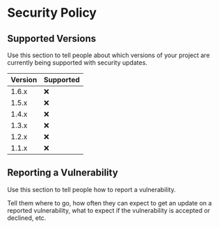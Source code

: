 # Security Policy

## Supported Versions

Use this section to tell people about which versions of your project are
currently being supported with security updates.

| Version | Supported          |
| ------- | ------------------ |
| 1.6.x   | :x: |
| 1.5.x   | :x: |
| 1.4.x   | :x: |
| 1.3.x   | :x: |
| 1.2.x   | :x: |
| 1.1.x   | :x: |

## Reporting a Vulnerability

Use this section to tell people how to report a vulnerability.

Tell them where to go, how often they can expect to get an update on a
reported vulnerability, what to expect if the vulnerability is accepted or
declined, etc.

